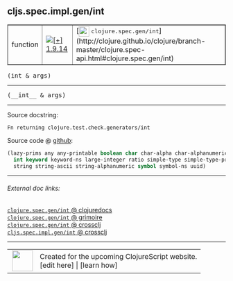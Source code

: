 ## cljs.spec.impl.gen/int



 <table border="1">
<tr>
<td>function</td>
<td><a href="https://github.com/cljsinfo/cljs-api-docs/tree/1.9.14"><img valign="middle" alt="[+] 1.9.14" title="Added in 1.9.14" src="https://img.shields.io/badge/+-1.9.14-lightgrey.svg"></a> </td>
<td>
[<img height="24px" valign="middle" src="http://i.imgur.com/1GjPKvB.png"> <samp>clojure.spec.gen/int</samp>](http://clojure.github.io/clojure/branch-master/clojure.spec-api.html#clojure.spec.gen/int)
</td>
</tr>
</table>

<samp>(int & args)</samp><br>

---

 <samp>
(__int__ & args)<br>
</samp>

---





Source docstring:

```
Fn returning clojure.test.check.generators/int
```


Source code @ [github]():

```clj
(lazy-prims any any-printable boolean char char-alpha char-alphanumeric char-ascii double
  int keyword keyword-ns large-integer ratio simple-type simple-type-printable
  string string-ascii string-alphanumeric symbol symbol-ns uuid)
```

<!--
Repo - tag - source tree - lines:

 <pre>

</pre>

-->

---



###### External doc links:

[`clojure.spec.gen/int` @ clojuredocs](http://clojuredocs.org/clojure.spec.gen/int)<br>
[`clojure.spec.gen/int` @ grimoire](http://conj.io/store/v1/org.clojure/clojure/1.7.0-beta3/clj/clojure.spec.gen/int/)<br>
[`clojure.spec.gen/int` @ crossclj](http://crossclj.info/fun/clojure.spec.gen/int.html)<br>
[`cljs.spec.impl.gen/int` @ crossclj](http://crossclj.info/fun/cljs.spec.impl.gen.cljs/int.html)<br>

---

 <table>
<tr><td>
<img valign="middle" align="right" width="48px" src="http://i.imgur.com/Hi20huC.png">
</td><td>
Created for the upcoming ClojureScript website.<br>
[edit here] | [learn how]
</td></tr></table>

[edit here]:https://github.com/cljsinfo/cljs-api-docs/blob/master/cljsdoc/cljs.spec.impl.gen/int.cljsdoc
[learn how]:https://github.com/cljsinfo/cljs-api-docs/wiki/cljsdoc-files

<!--

This information was too distracting to show to readers, but I'll leave it
commented here since it is helpful to:

- pretty-print the data used to generate this document
- and show how to retrieve that data



The API data for this symbol:

```clj
{:ns "cljs.spec.impl.gen",
 :name "int",
 :signature ["[& args]"],
 :name-encode "int",
 :history [["+" "1.9.14"]],
 :type "function",
 :clj-equiv {:full-name "clojure.spec.gen/int",
             :url "http://clojure.github.io/clojure/branch-master/clojure.spec-api.html#clojure.spec.gen/int"},
 :full-name-encode "cljs.spec.impl.gen/int",
 :source {:code "(lazy-prims any any-printable boolean char char-alpha char-alphanumeric char-ascii double\n  int keyword keyword-ns large-integer ratio simple-type simple-type-printable\n  string string-ascii string-alphanumeric symbol symbol-ns uuid)",
          :title "Source code",
          :repo "clojurescript",
          :tag "r1.9.36",
          :filename "src/main/cljs/cljs/spec/impl/gen.cljs",
          :lines [72 74],
          :url "https://github.com/clojure/clojurescript/blob/r1.9.36/src/main/cljs/cljs/spec/impl/gen.cljs#L72-L74"},
 :usage ["(int & args)"],
 :full-name "cljs.spec.impl.gen/int",
 :docstring "Fn returning clojure.test.check.generators/int",
 :cljsdoc-url "https://github.com/cljsinfo/cljs-api-docs/blob/master/cljsdoc/cljs.spec.impl.gen/int.cljsdoc"}

```

Retrieve the API data for this symbol:

```clj
;; from Clojure REPL
(require '[clojure.edn :as edn])
(-> (slurp "https://raw.githubusercontent.com/cljsinfo/cljs-api-docs/catalog/cljs-api.edn")
    (edn/read-string)
    (get-in [:symbols "cljs.spec.impl.gen/int"]))
```

-->
